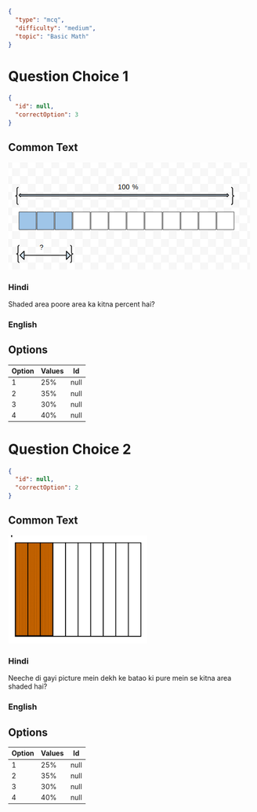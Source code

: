 ```json
{
  "type": "mcq",
  "difficulty": "medium",
  "topic": "Basic Math"
}
```

# Question Choice 1
```json
{
  "id": null,
  "correctOption": 3
}
```
## Common Text
![](images/question_8/choice1.png)

### Hindi
Shaded area poore area ka kitna percent hai?

### English

## Options
| Option | Values                 |Id     |
|:-------|:-----------------------|:-----:|
| 1      | 25%                    |null   |
| 2      | 35%                    |null   |
| 3      | 30%                    |null   |
| 4      | 40%                    |null   |


# Question Choice 2
```json
{
  "id": null,
  "correctOption": 2
}
```

## Common Text
![](images/question_8/choice2.png)

### Hindi
Neeche di gayi picture mein dekh ke batao ki pure mein se kitna area shaded hai?

### English

## Options
| Option | Values                 |Id     |
|:-------|:-----------------------|:-----:|
| 1      | 25%                    |null   |
| 2      | 35%                    |null   |
| 3      | 30%                    |null   |
| 4      | 40%                    |null   |
